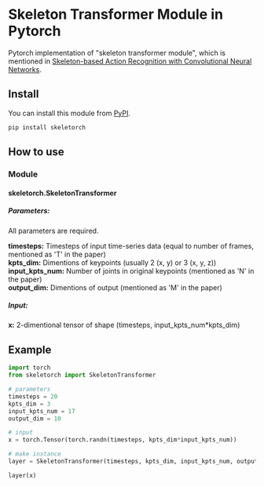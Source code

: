 # Skeleton Transformer Module in Pytorch

Pytorch implementation of "skeleton transformer module", which is mentioned in [Skeleton-based Action Recognition with Convolutional Neural Networks](https://arxiv.org/abs/1704.07595).

## Install

You can install this module from [PyPI](https://pypi.org/project/skeletorch/0.1.0/).

```sh
pip install skeletorch
```

## How to use

### Module

#### skeletorch.SkeletonTransformer

##### Parameters:

All parameters are required.

**timesteps:** Timesteps of input time-series data (equal to number of frames, mentioned as 'T' in the paper)  
**kpts_dim:** Dimentions of keypoints (usually 2 (x, y) or 3 (x, y, z))  
**input_kpts_num:** Number of joints in original keypoints (mentioned as 'N' in the paper)  
**output_dim:** Dimentions of output (mentioned as 'M' in the paper)

##### Input:

**x:** 2-dimentional tensor of shape (timesteps, input_kpts_num*kpts_dim)

## Example        

```python
import torch
from skeletorch import SkeletonTransformer

# parameters
timesteps = 20
kpts_dim = 3
input_kpts_num = 17
output_dim = 10

# input
x = torch.Tensor(torch.randn(timesteps, kpts_dim*input_kpts_num))

# make instance
layer = SkeletonTransformer(timesteps, kpts_dim, input_kpts_num, output_dim)

layer(x)
```